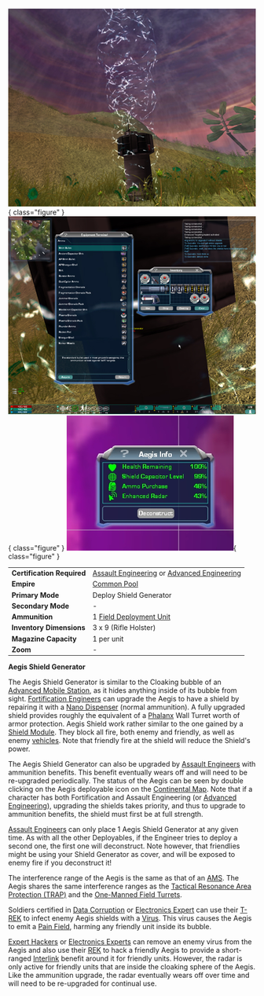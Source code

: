 ![](../images/AegisGenerator.jpg){ class="figure" }
![](../images/AegisAmmo.jpg){ class="figure" }
![](../images/AegisInfo.jpg){ class="figure" }

|                            |                                                                                                                                      |
| -------------------------- | ------------------------------------------------------------------------------------------------------------------------------------ |
| **Certification Required** | [Assault Engineering](../certifications/Assault_Engineering.md) or [Advanced Engineering](../certifications/Advanced_Engineering.md) |
| **Empire**                 | [Common Pool](../terminology/Common_Pool.md)                                                                                         |
| **Primary Mode**           | Deploy Shield Generator                                                                                                              |
| **Secondary Mode**         | \-                                                                                                                                   |
| **Ammunition**             | 1 [Field Deployment Unit](Field_Deployment_Unit.md)                                                                                  |
| **Inventory Dimensions**   | 3 x 9 (Rifle Holster)                                                                                                                |
| **Magazine Capacity**      | 1 per unit                                                                                                                           |
| **Zoom**                   | \-                                                                                                                                   |

**Aegis Shield Generator**

The Aegis Shield Generator is similar to the Cloaking bubble of an
[Advanced Mobile Station](../vehicles/Advanced_Mobile_Station.md), as it hides
anything inside of its bubble from sight.
[Fortification Engineers](../certifications/Fortification_Engineering.md) can
upgrade the Aegis to have a shield by repairing it with a
[Nano Dispenser](Nano_Dispenser.md) (normal ammunition). A fully upgraded shield
provides roughly the equivalent of a [Phalanx](../items/Phalanx.md) Wall Turret
worth of armor protection. Aegis Shield work rather similar to the one gained by
a [Shield Module](../items/Shield_Module.md). They block all fire, both enemy
and friendly, as well as enemy [vehicles](../vehicles/Vehicle.md). Note that
friendly fire at the shield will reduce the Shield's power.

The Aegis Shield Generator can also be upgraded by
[Assault Engineers](../certifications/Assault_Engineering.md) with ammunition
benefits. This benefit eventually wears off and will need to be re-upgraded
periodically. The status of the Aegis can be seen by double clicking on the
Aegis deployable icon on the [Continental Map](../etc/Continental_Map.md). Note
that if a character has both Fortification and Assault Engineering (or
[Advanced Engineering](../certifications/Advanced_Engineering.md)), upgrading
the shields takes priority, and thus to upgrade to ammunition benefits, the
shield must first be at full strength.

[Assault Engineers](../certifications/Assault_Engineering.md) can only place 1
Aegis Shield Generator at any given time. As with all the other Deployables, if
the Engineer tries to deploy a second one, the first one will deconstruct. Note
however, that friendlies might be using your Shield Generator as cover, and will
be exposed to enemy fire if you deconstruct it!

The interference range of the Aegis is the same as that of an
[AMS](../vehicles/Advanced_Mobile_Station.md). The Aegis shares the same
interference ranges as the
[Tactical Resonance Area Protection (TRAP)](Tactical_Resonance_Area_Protection.md)
and the [One-Manned Field Turrets](One-Manned_Field_Turret.md).

Soldiers certified in [Data Corruption](../certifications/Data_Corruption.md) or
[Electronics Expert](../certifications/Electronics_Expert.md) can use their
[T-REK](T-REK.md) to infect enemy Aegis shields with a
[Virus](../terminology/Virus.md). This virus causes the Aegis to emit a
[Pain Field](../terminology/Pain_Field.md), harming any friendly unit inside its
bubble.

[Expert Hackers](../certifications/Expert_Hacking.md) or
[Electronics Experts](../certifications/Electronics_Expert.md) can remove an
enemy virus from the Aegis and also use their [REK](Remote_Electronics_Kit.md)
to hack a friendly Aegis to provide a short-ranged
[Interlink](../locations/Interlink.md) benefit around it for friendly units.
However, the radar is only active for friendly units that are inside the
cloaking sphere of the Aegis. Like the ammunition upgrade, the radar eventually
wears off over time and will need to be re-upgraded for continual use.


